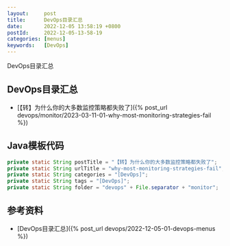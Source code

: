 ```yaml
---
layout:     post
title:      DevOps目录汇总
date:       2022-12-05 13:58:19 +0800
postId:     2022-12-05-13-58-19
categories: [menus]
keywords:   [DevOps]
---
```


DevOps目录汇总

## DevOps目录汇总

* [【转】为什么你的大多数监控策略都失败了]({% post_url devops/monitor/2023-03-11-01-why-most-monitoring-strategies-fail %})

## Java模板代码

```java
private static String postTitle = "【转】为什么你的大多数监控策略都失败了";
private static String urlTitle = "why-most-monitoring-strategies-fail";
private static String categories = "[DevOps]";
private static String tags = "[DevOps]";
private static String folder = "devops" + File.separator + "monitor";
```
## 参考资料
* [DevOps目录汇总]({% post_url devops/2022-12-05-01-devops-menus %})
